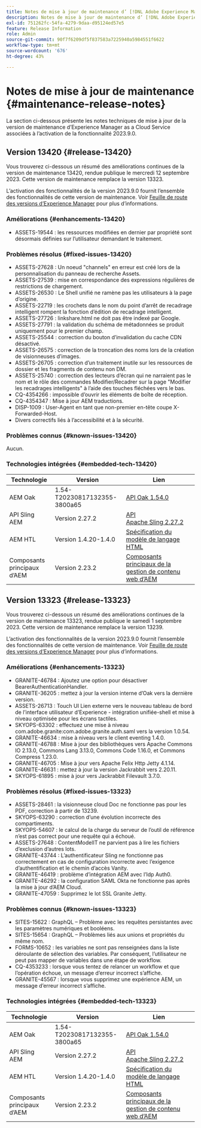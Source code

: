 ```yaml
---
title: Notes de mise à jour de maintenance d’ [!DNL Adobe Experience Manager]  as a Cloud Service associées à l’activation de la fonctionnalité 2023.9.0.
description: Notes de mise à jour de maintenance d’ [!DNL Adobe Experience Manager]  as a Cloud Service associées à l’activation de la fonctionnalité 2023.9.0.
exl-id: 751262fc-54fa-4279-9daa-d95124ed57e5
feature: Release Information
role: Admin
source-git-commit: 90f7f6209df5f837583a7225940a5984551f6622
workflow-type: tm+mt
source-wordcount: '676'
ht-degree: 43%

---
```


# Notes de mise à jour de maintenance {#maintenance-release-notes}

La section ci-dessous présente les notes techniques de mise à jour de la version de maintenance d’Experience Manager as a Cloud Service associées à l’activation de la fonctionnalité 2023.9.0.

## Version 13420 {#release-13420}

Vous trouverez ci-dessous un résumé des améliorations continues de la version de maintenance 13420, rendue publique le mercredi 12 septembre 2023. Cette version de maintenance remplace la version 13323.

L’activation des fonctionnalités de la version 2023.9.0 fournit l’ensemble des fonctionnalités de cette version de maintenance. Voir [Feuille de route des versions d’Experience Manager](https://experienceleague.adobe.com/docs/experience-manager-release-information/aem-release-updates/update-releases-roadmap.html?lang=fr) pour plus d’informations.

### Améliorations {#enhancements-13420}

- ASSETS-19544 : les ressources modifiées en dernier par propriété sont désormais définies sur l’utilisateur demandant le traitement.

### Problèmes résolus {#fixed-issues-13420}

- ASSETS-27628 : Un noeud &quot;channels&quot; en erreur est créé lors de la personnalisation du panneau de recherche Assets.
- ASSETS-27539 : mise en correspondance des expressions régulières de restrictions de chargement.
- ASSETS-26530 : Le Shell unifié ne ramène pas les utilisateurs à la page d’origine.
- ASSETS-22719 : les crochets dans le nom du point d’arrêt de recadrage intelligent rompent la fonction d’édition de recadrage intelligent.
- ASSETS-27726 : linkshare.html ne doit pas être indexé par Google.
- ASSETS-27791 : la validation du schéma de métadonnées se produit uniquement pour le premier champ.
- ASSETS-25544 : correction du bouton d’invalidation du cache CDN désactivé.
- ASSETS-26575 : correction de la troncation des noms lors de la création de visionneuses d’images.
- ASSETS-26705 : correction d’un traitement inutile sur les ressources de dossier et les fragments de contenu non DM.
- ASSETS-25740 : correction des lecteurs d’écran qui ne narraient pas le nom et le rôle des commandes Modifier/Recadrer sur la page &quot;Modifier les recadrages intelligents&quot; à l’aide des touches fléchées vers le bas.
- CQ-4354266 : impossible d’ouvrir les éléments de boîte de réception.
- CQ-4354347 : Mise à jour AEM traductions.
- DISP-1009 : User-Agent en tant que non-premier en-tête coupe X-Forwarded-Host.
- Divers correctifs liés à l’accessibilité et à la sécurité.

### Problèmes connus {#known-issues-13420}

Aucun.

### Technologies intégrées {#embedded-tech-13420}

| Technologie | Version | Lien |
|---|---|---|
| AEM Oak | 1.54-T20230817132355-3800a65 | [API Oak 1.54.0](https://www.javadoc.io/doc/org.apache.jackrabbit/oak-api/1.54.0/index.html) |
| API Sling AEM | Version 2.27.2 | [API Apache Sling 2.27.2](https://www.javadoc.io/doc/org.apache.sling/org.apache.sling.api/latest/index.html) |
| AEM HTL | Version 1.4.20-1.4.0 | [Spécification du modèle de langage HTML](https://github.com/adobe/htl-spec) |
| Composants principaux d’AEM | Version 2.23.2 | [Composants principaux de la gestion de contenu web d’AEM](https://github.com/adobe/aem-core-wcm-components) |

## Version 13323 {#release-13323}

Vous trouverez ci-dessous un résumé des améliorations continues de la version de maintenance 13323, rendue publique le samedi 1 septembre 2023. Cette version de maintenance remplace la version 13239.

L’activation des fonctionnalités de la version 2023.9.0 fournit l’ensemble des fonctionnalités de cette version de maintenance. Voir [Feuille de route des versions d’Experience Manager](https://experienceleague.adobe.com/docs/experience-manager-release-information/aem-release-updates/update-releases-roadmap.html?lang=fr) pour plus d’informations.

### Améliorations {#enhancements-13323}

- GRANITE-46784 : Ajoutez une option pour désactiver BearerAuthenticationHandler.
- GRANITE-36205 : mettez à jour la version interne d’Oak vers la dernière version.
- ASSETS-26713 : Touch UI Lien externe vers le nouveau tableau de bord de l’interface utilisateur d’Experience - intégration unifiée-shell et mise à niveau optimisée pour les écrans tactiles.
- SKYOPS-63302 : effectuez une mise à niveau com.adobe.granite:com.adobe.granite.auth.saml vers la version 1.0.54.
- GRANITE-46634 : mise à niveau vers le client eventing 1.4.0.
- GRANITE-46788 : Mise à jour des bibliothèques vers Apache Commons IO 2.13.0, Commons Lang 3.13.0, Commons Code 1.16.0, et Commons Compress 1.23.0.
- GRANITE-46705 : Mise à jour vers Apache Felix Http Jetty 4.1.14.
- GRANITE-46631 : mettez à jour la version Jackrabbit vers 2.20.11.
- SKYOPS-61895 : mise à jour vers Jackrabbit Filevault 3.7.0.

### Problèmes résolus {#fixed-issues-13323}

- ASSETS-28461 : la visionneuse cloud Doc ne fonctionne pas pour les PDF, correction à partir de 13239.
- SKYOPS-63290 : correction d’une évolution incorrecte des compartiments.
- SKYOPS-54607 : le calcul de la charge du serveur de l’outil de référence n’est pas correct pour une requête qui a échoué.
- ASSETS-27648 : ContentModelIT ne parvient pas à lire les fichiers d’exclusion d’autres lots.
- GRANITE-43744 : L’authentificateur Sling ne fonctionne pas correctement en cas de configuration incorrecte avec l’exigence d’authentification et le chemin d’accès Vanity.
- GRANITE-46419 : problème d’intégration AEM avec l’Idp Auth0.
- GRANITE-46292 : la configuration SAML Okta ne fonctionne pas après la mise à jour d’AEM Cloud.
- GRANITE-47059 : Supprimez le lot SSL Granite Jetty.

### Problèmes connus {#known-issues-13323}

- SITES-15622 : GraphQL – Problème avec les requêtes persistantes avec les paramètres numériques et booléens.
- SITES-15654 : GraphQL – Problèmes liés aux unions et propriétés du même nom.
- FORMS-10652 : les variables ne sont pas renseignées dans la liste déroulante de sélection des variables. Par conséquent, l’utilisateur ne peut pas mapper de variables dans une étape de workflow.
- CQ-4353233 : lorsque vous tentez de relancer un workflow et que l’opération échoue, un message d’erreur incorrect s’affiche.
- GRANITE-45567 : lorsque vous supprimez une expérience AEM, un message d’erreur incorrect s’affiche.

### Technologies intégrées {#embedded-tech-13323}

| Technologie | Version | Lien |
|---|---|---|
| AEM Oak | 1.54-T20230817132355-3800a65 | [API Oak 1.54.0](https://www.javadoc.io/doc/org.apache.jackrabbit/oak-api/1.54.0/index.html) |
| API Sling AEM | Version 2.27.2 | [API Apache Sling 2.27.2](https://www.javadoc.io/doc/org.apache.sling/org.apache.sling.api/latest/index.html) |
| AEM HTL | Version 1.4.20-1.4.0 | [Spécification du modèle de langage HTML](https://github.com/adobe/htl-spec) |
| Composants principaux d’AEM | Version 2.23.2 | [Composants principaux de la gestion de contenu web d’AEM](https://github.com/adobe/aem-core-wcm-components) |
